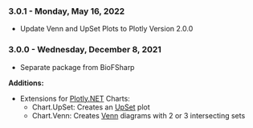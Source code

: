### 3.0.1 - Monday, May 16, 2022

* Update Venn and UpSet Plots to Plotly Version 2.0.0

### 3.0.0 - Wednesday, December 8, 2021

* Separate package from BioFSharp

**Additions:**

* Extensions for [Plotly.NET](https://plotly.net/) Charts:
  * Chart.UpSet: Creates an [UpSet](https://upset.app/) plot
  * Chart.Venn: Creates [Venn](https://en.wikipedia.org/wiki/Venn_diagram) diagrams with 2 or 3 intersecting sets